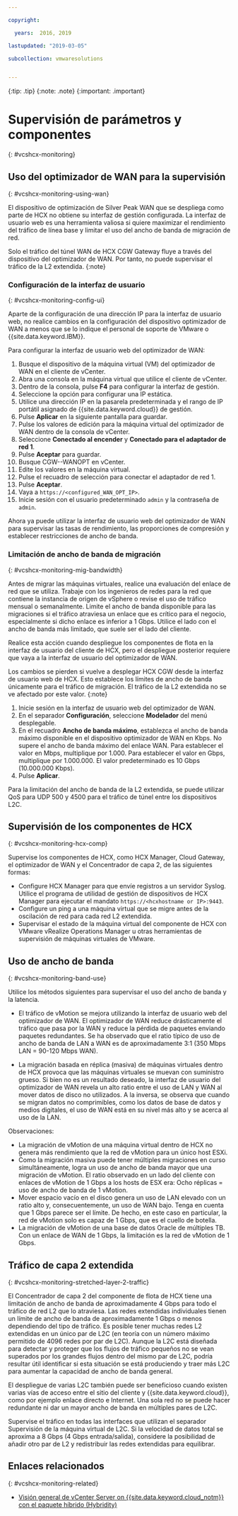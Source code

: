 ```yaml
---

copyright:

  years:  2016, 2019

lastupdated: "2019-03-05"

subcollection: vmwaresolutions


---
```


{:tip: .tip}
{:note: .note}
{:important: .important}

# Supervisión de parámetros y componentes
{: #vcshcx-monitoring}

## Uso del optimizador de WAN para la supervisión
{: #vcshcx-monitoring-using-wan}

El dispositivo de optimización de Silver Peak WAN que se despliega como parte de HCX no obtiene su interfaz de gestión configurada. La interfaz de usuario web es una herramienta valiosa si quiere maximizar el rendimiento del tráfico de línea base y limitar el uso del ancho de banda de migración de red.

Solo el tráfico del túnel WAN de HCX CGW Gateway fluye a través del dispositivo del optimizador de WAN. Por tanto, no puede supervisar el tráfico de la L2 extendida.
{:note}

### Configuración de la interfaz de usuario
{: #vcshcx-monitoring-config-ui}

Aparte de la configuración de una dirección IP para la interfaz de usuario web, no realice cambios en la configuración del dispositivo optimizador de WAN a menos que se lo indique el personal de soporte de VMware o {{site.data.keyword.IBM}}.   

Para configurar la interfaz de usuario web del optimizador de WAN:
1.	Busque el dispositivo de la máquina virtual (VM) del optimizador de WAN en el cliente de vCenter.
2.	Abra una consola en la máquina virtual que utilice el cliente de vCenter.
3.	Dentro de la consola, pulse **F4** para configurar la interfaz de gestión.
4.	Seleccione la opción para configurar una IP estática.
5.	Utilice una dirección IP en la pasarela predeterminada y el rango de IP portátil asignado de {{site.data.keyword.cloud}} de gestión.
6.	Pulse **Aplicar** en la siguiente pantalla para guardar.
7.  Pulse los valores de edición para la máquina virtual del optimizador de WAN dentro de la consola de vCenter.
8.	Seleccione **Conectado al encender** y **Conectado para el adaptador de red 1**.
9.	Pulse **Aceptar** para guardar.
10.	Busque CGW-<xxx>-WANOPT en vCenter.
11.	Edite los valores en la máquina virtual.
12.	Pulse el recuadro de selección para conectar el adaptador de red 1.
13.	Pulse **Aceptar**.
14.	Vaya a `https://<configured_WAN_OPT_IP>`.
15.	Inicie sesión con el usuario predeterminado `admin` y la contraseña de `admin`.

Ahora ya puede utilizar la interfaz de usuario web del optimizador de WAN para supervisar las tasas de rendimiento, las proporciones de compresión y establecer restricciones de ancho de banda.

### Limitación de ancho de banda de migración
{: #vcshcx-monitoring-mig-bandwidth}

Antes de migrar las máquinas virtuales, realice una evaluación del enlace de red que se utiliza. Trabaje con los ingenieros de redes para la red que contiene la instancia de origen de vSphere o revise el uso de tráfico mensual o semanalmente. Limite el ancho de banda disponible para las migraciones si el tráfico atraviesa un enlace que es crítico para el negocio, especialmente si dicho enlace es inferior a 1 Gbps. Utilice el lado con el ancho de banda más limitado, que suele ser el lado del cliente.

Realice esta acción cuando despliegue los componentes de flota en la interfaz de usuario del cliente de HCX, pero el despliegue posterior requiere que vaya a la interfaz de usuario del optimizador de WAN.

Los cambios se pierden si vuelve a desplegar HCX CGW desde la interfaz de usuario web de HCX.
Esto establece los límites de ancho de banda únicamente para el tráfico de migración. El tráfico de la L2 extendida no se ve afectado por este valor.
{:note}

1. Inicie sesión en la interfaz de usuario web del optimizador de WAN.
2. En el separador **Configuración**, seleccione **Modelador** del menú desplegable.
3. En el recuadro **Ancho de banda máximo**, establezca el ancho de banda máximo disponible en el dispositivo optimizador de WAN en Kbps. No supere el ancho de banda máximo del enlace WAN. Para establecer el valor en Mbps, multiplique por 1.000. Para establecer el valor en Gbps, multiplique por 1.000.000. El valor predeterminado es 10 Gbps (10.000.000 Kbps).
4. Pulse **Aplicar**.

Para la limitación del ancho de banda de la L2 extendida, se puede utilizar QoS para UDP 500 y 4500 para el tráfico de túnel entre los dispositivos L2C.

## Supervisión de los componentes de HCX
{: #vcshcx-monitoring-hcx-comp}

Supervise los componentes de HCX, como HCX Manager, Cloud Gateway, el optimizador de WAN y el Concentrador de capa 2, de las siguientes formas:

- Configure HCX Manager para que envíe registros a un servidor Syslog. Utilice el programa de utilidad de gestión de dispositivos de
HCX Manager para ejecutar el mandato `https://<hcxhostname or
IP>:9443`.
- Configure un ping a una máquina virtual que se migre antes de la oscilación de red para cada red L2 extendida.
- Supervisar el estado de la máquina virtual del componente de HCX con VMware vRealize Operations Manager u otras herramientas de supervisión de máquinas virtuales de VMware.

## Uso de ancho de banda
{: #vcshcx-monitoring-band-use}

Utilice los métodos siguientes para supervisar el uso del ancho de banda y la latencia.

- El tráfico de vMotion se mejora utilizando la interfaz de usuario web del optimizador de WAN. El optimizador de WAN reduce drásticamente el tráfico que pasa por la WAN y reduce la pérdida de paquetes enviando paquetes redundantes. Se ha observado que el ratio típico de uso de ancho de banda de LAN a WAN es de aproximadamente 3:1 (350 Mbps LAN = 90-120 Mbps WAN).

- La migración basada en réplica (masiva) de máquinas virtuales dentro de HCX provoca que las máquinas virtuales se muevan con suministro grueso. Si bien no es un resultado deseado, la interfaz de usuario del optimizador de WAN revela un alto ratio entre el uso de LAN y WAN al mover datos de disco no utilizados. A la inversa, se observa que cuando se migran datos no comprimibles, como los datos de base de datos y medios digitales, el uso de WAN está en su nivel más alto y se acerca al uso de la LAN.

Observaciones:
- La migración de vMotion de una máquina virtual dentro de HCX no genera más rendimiento que la red de vMotion para un único host ESXi.
- Como la migración masiva puede tener múltiples migraciones en curso simultáneamente, logra un uso de ancho de banda mayor que una migración de vMotion. El ratio observado en un lado del cliente con enlaces de vMotion de 1 Gbps a los hosts de ESX era: Ocho réplicas = uso de ancho de banda de 1 vMotion.
- Mover espacio vacío en el disco genera un uso de LAN elevado con un ratio alto y, consecuentemente, un uso de WAN bajo. Tenga en cuenta que 1 Gbps parece ser el límite. De hecho, en este caso en particular, la red de vMotion solo es capaz de 1 Gbps, que es el cuello de botella.
- La migración de vMotion de una base de datos Oracle de múltiples TB. Con un enlace de WAN de 1 Gbps, la limitación es la red de vMotion de 1 Gbps.

## Tráfico de capa 2 extendida
{: #vcshcx-monitoring-stretched-layer-2-traffic}

El Concentrador de capa 2 del componente de flota de HCX tiene una limitación de ancho de banda de aproximadamente 4 Gbps para todo el tráfico de red L2 que lo atraviesa. Las redes extendidas individuales tienen un límite de ancho de banda de aproximadamente 1 Gbps o menos dependiendo del tipo de tráfico. Es posible tener muchas redes L2 extendidas en un único par de L2C (en teoría con un número máximo permitido de 4096
redes por par de L2C). Aunque la L2C está diseñada para detectar y proteger que los flujos de tráfico pequeños no se vean superados por los grandes flujos dentro del mismo par de L2C, podría resultar útil identificar si esta situación se está produciendo y traer más L2C para aumentar la capacidad de ancho de banda general.

El despliegue de varias L2C también puede ser beneficioso cuando existen varias vías de acceso entre el sitio del cliente y {{site.data.keyword.cloud}}, como por ejemplo enlace directo e Internet. Una sola red no se puede hacer redundante ni dar un mayor ancho de banda en múltiples pares de L2C.

Supervise el tráfico en todas las interfaces que utilizan el separador Supervisión de la máquina virtual de L2C. Si la velocidad de datos total se aproxima a 8 Gbps (4 Gbps entrada/salida), considere la posibilidad de añadir otro par de L2 y redistribuir las redes extendidas para equilibrar.

## Enlaces relacionados
{: #vcshcx-monitoring-related}

* [Visión general de vCenter Server on {{site.data.keyword.cloud_notm}} con el paquete híbrido (Hybridity)](/docs/services/vmwaresolutions/archiref/vcs?topic=vmware-solutions-vcs-hybridity-intro)   
